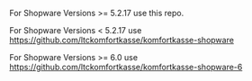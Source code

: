 
For Shopware Versions >= 5.2.17 use this repo.

For Shopware Versions < 5.2.17 use https://github.com/ltckomfortkasse/komfortkasse-shopware

For Shopware Versions >= 6.0 use https://github.com/ltckomfortkasse/komfortkasse-shopware-6


